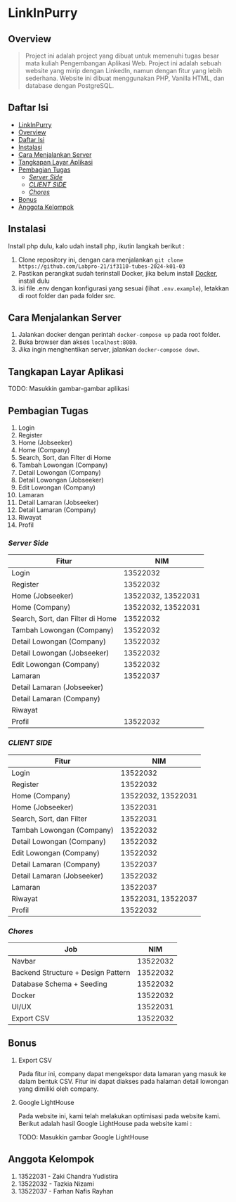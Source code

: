 # LinkInPurry

## Overview

> Project ini adalah project yang dibuat untuk memenuhi tugas besar mata kuliah Pengembangan Aplikasi Web. Project ini adalah sebuah website yang mirip dengan LinkedIn, namun dengan fitur yang lebih sederhana. Website ini dibuat menggunakan PHP, Vanilla HTML, dan database dengan PostgreSQL.

## Daftar Isi

- [LinkInPurry](#linkinpurry)
- [Overview](#overview)
- [Daftar Isi](#daftar-isi)
- [Instalasi](#instalasi)
- [Cara Menjalankan Server](#cara-menjalankan-server)
- [Tangkapan Layar Aplikasi](#tangkapan-layar-aplikasi)
- [Pembagian Tugas](#pembagian-tugas)
  - [_Server Side_](#server-side)
  - [_CLIENT SIDE_](#client-side)
  - [_Chores_](#chores)
- [Bonus](#bonus)
- [Anggota Kelompok](#anggota-kelompok)

## Instalasi

Install php dulu, kalo udah install php, ikutin langkah berikut :

1. Clone repository ini, dengan cara menjalankan `git clone https://github.com/Labpro-21/if3110-tubes-2024-k01-03`
2. Pastikan perangkat sudah terinstall Docker, jika belum install [Docker](https://docs.docker.com/get-docker/), install dulu
3. isi file .env dengan konfigurasi yang sesuai (lihat `.env.example`), letakkan di root folder dan pada folder src.

## Cara Menjalankan Server

1. Jalankan docker dengan perintah `docker-compose up` pada root folder.
2. Buka browser dan akses `localhost:8080`.
3. Jika ingin menghentikan server, jalankan `docker-compose down`.

## Tangkapan Layar Aplikasi

TODO: Masukkin gambar-gambar aplikasi

## Pembagian Tugas

1. Login
2. Register
3. Home (Jobseeker)
4. Home (Company)
5. Search, Sort, dan Filter di Home
6. Tambah Lowongan (Company)
7. Detail Lowongan (Company)
8. Detail Lowongan (Jobseeker)
9. Edit Lowongan (Company)
10. Lamaran
11. Detail Lamaran (Jobseeker)
12. Detail Lamaran (Company)
13. Riwayat
14. Profil

### _Server Side_

| Fitur                             | NIM      |
| ----------------------------------| -------- |
| Login                             | 13522032 |
| Register                          | 13522032 |
| Home (Jobseeker)                  | 13522032, 13522031 |
| Home (Company)                    | 13522032, 13522031 |
| Search, Sort, dan Filter di Home  | 13522032 |
| Tambah Lowongan (Company)         | 13522032 |
| Detail Lowongan (Company)         | 13522032 |
| Detail Lowongan (Jobseeker)       | 13522032 |
| Edit Lowongan (Company)           | 13522032 |
| Lamaran                           | 13522037 |
| Detail Lamaran (Jobseeker)        |  |
| Detail Lamaran (Company)          |  |
| Riwayat                           |  |
| Profil                            | 13522032 |

### _CLIENT SIDE_

| Fitur                             | NIM      |
| ----------------------------------| -------- |
| Login                             | 13522032 |
| Register                          | 13522032 |
| Home (Company)                    | 13522032, 13522031 |
| Home (Jobseeker)                  | 13522031 |
| Search, Sort, dan Filter          | 13522031 |
| Tambah Lowongan (Company)         | 13522032 |
| Detail Lowongan (Company)         | 13522032 |
| Edit Lowongan (Company)           | 13522032 |
| Detail Lamaran (Company)          | 13522037 |
| Detail Lamaran (Jobseeker)        | 13522032 |
| Lamaran                           | 13522037 |
| Riwayat                           | 13522031, 13522037 |
| Profil                            | 13522032 |

### _Chores_

| Job                                | NIM                 |
| ---------------------------------- | ------------------- |
| Navbar                             | 13522032            |
| Backend Structure + Design Pattern | 13522032            |
| Database Schema + Seeding          | 13522032            |
| Docker                             | 13522032            |
| UI/UX                              | 13522031            |
| Export CSV                         | 13522032            |

## Bonus

1. Export CSV

    Pada fitur ini, company dapat mengekspor data lamaran yang masuk ke dalam bentuk CSV. Fitur ini dapat diakses pada halaman detail lowongan yang dimiliki oleh company.

2. Google LightHouse

    Pada website ini, kami telah melakukan optimisasi pada website kami. Berikut adalah hasil Google LightHouse pada website kami :

    TODO: Masukkin gambar Google LightHouse

## Anggota Kelompok

1. 13522031 - Zaki Chandra Yudistira
2. 13522032 - Tazkia Nizami
3. 13522037 - Farhan Nafis Rayhan
